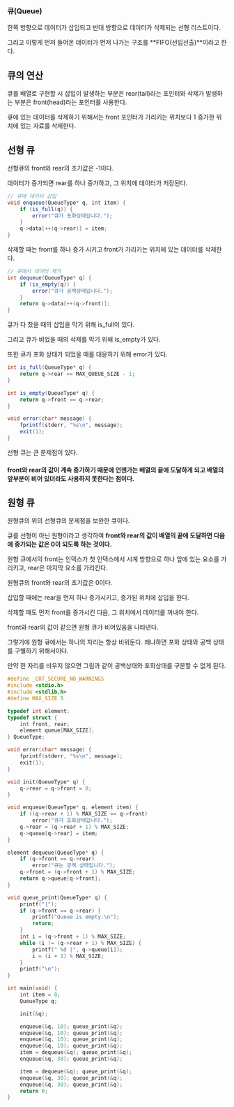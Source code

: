 ### 큐(Queue)
한쪽 방향으로 데이터가 삽입되고 반대 방향으로 데이터가 삭제되는 선형 리스트이다.

그리고 이렇게 먼저 들어온 데이터가 먼저 나가는 구조를 **FIFO(선입선출)**이라고 한다.

## 큐의 연산
큐를 배열로 구현할 시 삽입이 발생하는 부분은 rear(tail)라는 포인터와 삭제가 발생하는 부분은 front(head)라는 포인터를 사용한다. 

큐에 있는 데이터를 삭제하기 위해서는 front 포인터가 가리키는 위치보다 1 증가한 위치에 있는 자료를 삭제한다.

## 선형 큐
선형큐의 front와 rear의 초기값은 -1이다.

데이터가 증가되면 rear를 하나 증가하고, 그 위치에 데이터가 저장된다.
```java
// 큐에 데이터 삽입
void enqueue(QueueType* q, int item) {
    if (is_full(q)) {
        error("큐가 포화상태입니다.");
    }
    q->data[++(q->rear)] = item;
}
```

삭제할 때는 front를 하나 증가 시키고 front가 가리키는 위치에 있는 데이터를 삭제한다.

```java
// 큐에서 데이터 제거
int dequeue(QueueType* q) {
    if (is_empty(q)) {
        error("큐가 공백상태입니다.");
    }
    return q->data[++(q->front)];
}
```
큐가 다 찼을 때의 삽입을 막기 위해 is_full이 있다.

그리고 큐가 비었을 때의 삭제를 막기 위해 is_empty가 있다.

또한 큐가 포화 상태가 되었을 때를 대응하기 위해 error가 있다.
```java
int is_full(QueueType* q) {
    return q->rear == MAX_QUEUE_SIZE - 1;
}

int is_empty(QueueType* q) {
    return q->front == q->rear;
}

void error(char* message) {
    fprintf(stderr, "%s\n", message);
    exit(1);
}
```
선형 큐는 큰 문제점이 있다.

#### front와 rear의 값이 계속 증가하기 때문에 언젠가는 배열의 끝에 도달하게 되고 배열의 앞부분이 비어 있더라도 사용하지 못한다는 점이다.


## 원형 큐
원형큐의 위의 선형큐의 문제점을 보완한 큐이다.

큐를 선형이 아닌 원형이라고 생각하여 **front와 rear의 값이 배열의 끝에 도달하면 다음에 증가되는 값은 0이 되도록 하는 것이다.**

원형 큐에서의 front는 인덱스가 첫 인덱스에서 시계 방향으로 하나 앞에 있는 요소를 가리키고, rear은 마지막 요소를 가리킨다.

원형큐의 front와 rear의 초기값은 0이다.

삽입할 때에는 rear을 먼저 하나 증가시키고, 증가된 위치에 삽입을 한다.

삭제할 때도 먼저 front를 증가시킨 다음, 그 위치에서 데이터를 꺼내야 한다.

front와 rear의 값이 같으면 원형 큐가 비어있음을 나타낸다.

그렇기에 원형 큐에서는 하나의 자리는 항상 비워둔다. 왜냐하면 포화 상태와 공백 상태를 구별하기 위해서이다.

만약 한 자리를 비우지 않으면 그림과 같이 공백상태와 포화상태를 구분할 수 없게 된다.
```c
#define _CRT_SECURE_NO_WARNINGS
#include <stdio.h>
#include <stdlib.h>
#define MAX_SIZE 5

typedef int element;
typedef struct {
    int front, rear;
    element queue[MAX_SIZE];
} QueueType;

void error(char* message) {
    fprintf(stderr, "%s\n", message);
    exit(1);
}

void init(QueueType* q) {
    q->rear = q->front = 0;
}

void enqueue(QueueType* q, element item) {
    if ((q->rear + 1) % MAX_SIZE == q->front)
        error("큐가 포화상태입니다.");
    q->rear = (q->rear + 1) % MAX_SIZE;
    q->queue[q->rear] = item;
}

element dequeue(QueueType* q) {
    if (q->front == q->rear)
        error("큐는 공백 상태입니다.");
    q->front = (q->front + 1) % MAX_SIZE;
    return q->queue[q->front];
}

void queue_print(QueueType* q) {
    printf("|");
    if (q->front == q->rear) {
        printf("Queue is empty.\n");
        return;
    }
    int i = (q->front + 1) % MAX_SIZE;
    while (i != (q->rear + 1) % MAX_SIZE) {
        printf(" %d |", q->queue[i]);
        i = (i + 1) % MAX_SIZE;
    }
    printf("\n");
}

int main(void) {
    int item = 0;
    QueueType q;

    init(&q);

    enqueue(&q, 10); queue_print(&q);
    enqueue(&q, 10); queue_print(&q);
    enqueue(&q, 10); queue_print(&q);
    enqueue(&q, 10); queue_print(&q);
    item = dequeue(&q); queue_print(&q);
    enqueue(&q, 30); queue_print(&q);

    item = dequeue(&q); queue_print(&q);
    enqueue(&q, 30); queue_print(&q);
    enqueue(&q, 30); queue_print(&q);
    return 0;
}
```